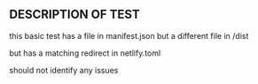 ## DESCRIPTION OF TEST


this basic test has a file in manifest.json but a different file in /dist

but has a matching redirect in netlify.toml

should not identify any issues
